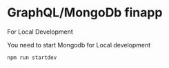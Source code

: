 # GraphQL/MongoDb finapp
For Local Development 

You need to start Mongodb for Local development 

```
npm run startdev
```